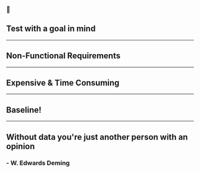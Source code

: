 <!-- sectionTitle: 1: Test with a goal in mind -->
<!--note
- The first learning, We will start of with a bit of an obvious one and that is performance test with a goal in mind

- This it really distill down to one thing and that is your non functional requirements
-->
### 🎯
## Test with a goal in mind

---
<!--note 
- Yes I am talking about the non functional requirements that your architect or your product owner would have thought of right at the start of the project. But you probably would have forgotten it by now. 

- or maybe you never even had one to start off with. It which case you are in a bit of a pickle.
-->
## Non-Functional Requirements

---
<!--note
- Because without non functional requirements, performance testing can get very very expensive, both from a time and a cost perspective. I have heard of horror stories of people spending weeks and weeks and huge amount money to build out these expensive test suites that wasn't even testing or measuring the right thing.

- In the case of my crypto exchange API, I never had a non-functional requirement to begin with, and when I asked my contact at the exchange, they had no idea how many people they were expecting to use their system and all I got was a vague answer of as many request as you can send.
-->
## Expensive & Time Consuming

---
<!--note
- So rather than anticipating with a finger in the air estimate, what I did was I performed a preliminary benchmark on one of demo servers which wasn't as powerful as the production configuration.

- And there are several ways of doing this, you can test the system at different load 
 
- but the approach I took was with an breakpoint test. I created a very simple scenario in Gatling where I ramped up the number of users until I started seeing increases in latency and response time. Basically to the point where the system struggled to respond.

- This is important because I needed something to use as baseline to identify issues early and at the same time we can use the data we collected to check for performance regressions or improvements going forward
-->
## Baseline!

---
<!--note
- I love this quote, without data youre just another person with an opinion. 

- So without a baseline, I can't exactly say whether the API got better or worse.  
-->
## Without data you're just another person with an opinion 

### - W. Edwards Deming
